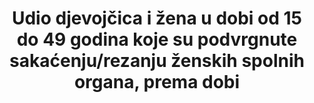 ---
indicator_definition: >-
  Od UNICEF-a: Ovaj pokazatelj odnosi se na udio djevojčica i žena u dobi od 15 do 49 godina koje su podvrgnute mučenju/rezanju ženskih genitalija (FGM/C). Izračunava se dijeljenjem broja djevojčica i žena u dobi od 15 do 49 godina koji su podvrgnuti FGM/C sa ukupnim brojem djevojčica i žena u dobi od 15 do 49 godina u populaciji.
title: >-
  Udio djevojčica i žena u dobi od 15 do 49 godina koje su podvrgnute sakaćenju/rezanju ženskih spolnih organa, prema dobi
permalink: /5-3-2/
sdg_goal: 5
layout: indicator
indicator: 5.3.2
indicator_variable: null
graph: null
graph_type_description: CDC  program  (incl  NCHS)  has  no  data
graph_status_notes: unk
variable_description: null
variable_notes: null
un_designated_tier: '2'
un_custodial_agency: 'UNICEF  (Partnering  Agencies::  UNFPA,  WHO)'
target_id: '5.3'
has_metadata: true
goal_meta_link: 'http://unstats.un.org/sdgs/files/metadata-compilation/Metadata-Goal-5.pdf'
goal_meta_link_page: 10
indicator_name: >-
  Udio djevojčica i žena u dobi od 15 do 49 godina koje su podvrgnute sakaćenju/rezanju ženskih spolnih organa, prema dobi
target: >-
  Ukloniti sve štetne postupke, poput braka koji uključuje djecu, ranog ulaska u brak, prisilnog braka te sakaćenja ženskih genitalija.
source_title: null
source_notes: null
published: true  

rationale_interpretation: "Od UNICEF-a: \ nFGM/C predstavlja kršenje prava djevojaka i ženskih ljudskih prava. Postoji obimna literatura koja dokumentira negativne zdravstvene posljedice FGM / C u kratkoročnom i dugoročnom razdoblju. FGM/C inkriminiran je nizom međunarodnih ugovora i konvencija uključujući Opću deklaraciju o ljudskim pravima (članak 25.). FGM/C također se može smatrati oblikom nasilja nad ženama i stoga se može pozvati na Konvenciju UN-a o ukidanju svih oblika diskriminacije žena. Slično tome, definiran je kao oblik mučenja i dovodi ga se pod opseg Konvencije protiv mučenja i drugog okrutnog, neljudskog ili ponižavajućeg postupanja ili kažnjavanja. Štoviše, budući da se FGM/C smatra tradicionalnom praksom koja šteti zdravlju djece i u većini je slučajeva izvedena na maloljetnim osobama, krši Konvenciju o pravima djeteta. Postojeće nacionalno zakonodavstvo u mnogim državama također uključuje eksplicitne zabrane protiv FGM/C. \ n \ nOd WHO: Mutilacija genitalija žena (FGM) obuhvaća sve postupke koji uključuju djelomično ili potpuno uklanjanje vanjskih genitalija ili druge ozljede ženskih genitalnih organa iz ne-medicinskih razloga [1]. Iako je međunarodno priznato kao kršenje ljudskih prava (uključujući: pravo na nediskriminaciju na temelju spola, pravo na život, pravo na najviši dostignuti standard zdravlja, pravo na slobodu od mučenja ili okrutnog, nečovječno ili ponižavajućeg postupanja, kao i prava djeteta), te je zakonodavstvo koje zabranjuje takav postupak već uvedeno u mnogim zemljama, ali bez obzira na to praksa izvođenja je još uvijek dokumentirana. \ nWHO klasificira FGM u četiri vrste: [1] \ n \ tTip I: Djelomično ili potpuno uklanjanje klitorisa i / ili prepucije (klitoridektomija). \ n \ tTip II: Djelomično ili potpuno uklanjanje klitorisa i labia minora, sa ili bez izrezivanja labia majora (izrezivanje). Tip III: Usklađivanje vaginalnog otvora s izradom pokrovne brtve rezanjem i prilagodbom malih usana i / ili usne šupljine, sa ili bez izrezivanja klitorisa (infibulacija). \ n \ tTip IV: Sve ostale štetne postupke za ženske genitalije u ne-medicinske svrhe, na primjer: bacanje, povlačenje, bušenje, urezivanje, struganje i kauterizacija. Uklanjanje ili oštećenje zdravog, normalnog genitalnog tkiva koje ometa prirodno funkcioniranje tijela i uzrokuje nekoliko neposrednih i dugoročnih zdravstvenih posljedica."
---